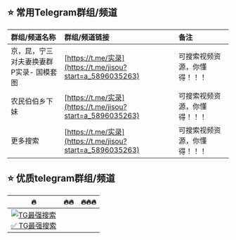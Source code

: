 ## ⭐️ 常用Telegram群组/频道
|群组/频道名称|群组/频道链接|备注|
|:--|:--|:--|
|京，昆，宁三对夫妻换妻群P实录- 国模套图|[https://t.me/实录](https://t.me/jisou?start=a_5896035263)|可搜索视频资源，你懂得！！！|
|农民伯伯乡下妹|[https://t.me/实录](https://t.me/jisou?start=a_5896035263)|可搜索视频资源，你懂得！！！|
|更多搜索|[https://t.me/实录](https://t.me/jisou?start=a_5896035263)|可搜索视频资源，你懂得！！！|


## ⭐️ 优质telegram群组/频道
|🔥|🔥🔥|🔥🔥🔥|
|:--:|:--:|:--:|
|<a href="https://t.me/jisou?start=a_5896035263" rel="nofollow"><img src="https://i0.wp.com/jj.looives.com/t9/a1JWenc4S3l1Z1hRRWdlcDVJTytBWnhHblhkWVozVXBadGg0YmxvVStkbDZ4RHRRMElJWDNXYmhkODBnZnRkY0NOWWhGbjFvbXlLUVd2d0ZQc0xxYVE9PQ-d.jpg" alt="TG最强搜索" data-canonical-src="https://img.xchina.io/photos/638a390f2787d/0029.jpg" style="max-width: 100%;"><br>✅ TG最强搜索</a>|
